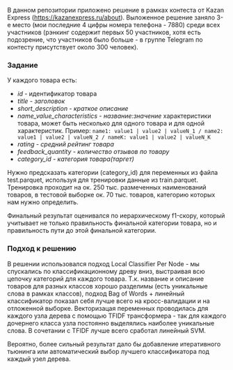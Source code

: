В данном репозитории приложено решение в рамках контеста от Kazan Express (https://kazanexpress.ru/about).
Выложенное решение заняло 3-е место (мои последние 4 цифры номера телефона - 7880) среди всех участников (рэнкинг содержит первых 50 участников, хотя есть подозрение, что участников было больше - в группе Telegram по контесту присутствует около 300 человек).

### Задание
У каждого товара есть:

- *id* - идентификатор товара
- *title - заголовок*
- *short_description - краткое описание*
- *name_value_characteristics - название:значение* характеристики товара, может быть несколько для одного товара и для одной характеристик. Пример: `name1: value1 | value2 | valueN_1 / name2: value1 | value2 | valueN_2 / nameK: value1 | value2 | valueN_K`
- *rating - средний рейтинг товара*
- *feedback_quantity - количество отзывов по товару*
- *category_id - категория товара(таргет)*

Нужно предсказать категории (category_id) для переменных из файла test.parquet, используя для тренировки данные из train.parquet.
Тренировка проходит на ок. 250 тыс. размеченных наименований товаров, в тестовой выборке ок. 70 тыс. товаров, категорию которых нам нужно определить.

Финальный результат оценивался по иерархическому f1-скору, который учитывает не только правильность финальной категории товара, но и правильность пути до этой финальной категории.

### Подход к решению
В решении использовался подход Local Classifier Per Node - мы спускались по классификационному древу вниз, выстраивая всю цепочку категорий для каждого товара. 
Т.к. название и описание товаров для разных классов хорошо разделимы (есть уникальные слова в рамках классов), подход Bag of Words + линейный классификатор показал себя лучше всего на кросс-валидации и на отложенной выборке.
Векторизацая переменных проводилась для каждого узла дерева с помощью TFIDF трансформера - так для каждого дочернего класса узла постоянно выделялись наиболее уникальные слова. В сочетании с TFIDF лучше всего сработал линейный SVM.

Вероятно, более сильный результат дало бы добавление итеративного тьюнинга или автоматический выбор лучшего классификатора под каждый узел дерева.
